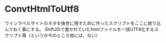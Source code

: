 # ConvtHtmlToUtf8
ワインラベルサイトのネタを後世に残すために作ったスクリプトをここに放り込んでおく事にする。
ShiftJISで書かれていたhtmlファイルを一括UTF8化するスクリプト等（というか今のところ他には、ない）
